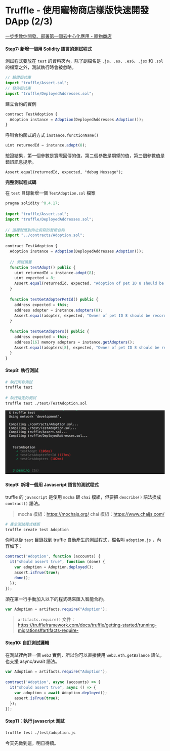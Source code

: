 # Truffle - 使用寵物商店樣版快速開發 DApp (2/3)

[一步步教你開發、部署第一個去中心化應用 - 寵物商店](https://hk.saowen.com/a/ed08b75e8c3ec28bd39160d4294b5d21bbbd5e84cb61956879f47b159abf91bc)

#### Step7: 新增一個用 Solidity 語言的測試程式

測試程式要放在 `test` 的資料夾內，除了副檔名是 `.js`、`.es`、`.es6`、`.jsx` 和 `.sol` 的檔案之外，測試執行時會被忽略。

```js
// 驗證函式庫
import "truffle/Assert.sol";
// 發佈函式庫
import "truffle/DeployedAddresses.sol";
```

建立合約的實例

```js
contract TestAdoption {
  Adoption instance = Adoption(DeployedAddresses.Adoption());
}
```

呼叫合約函式的方式 `instance.functionName()`

```js
uint returnedId = instance.adopt(8);
```

驗證結果，第一個參數是實際回傳的值，第二個參數是期望的值，第三個參數值是錯誤訊息提示。

```
Assert.equal(returnedId, expected, "debug Message");
```

**完整測試程式碼**

在 `test` 目錄新增一個 `TestAdoption.sol` 檔案

```js
pragma solidity ^0.4.17;

import "truffle/Assert.sol";
import "truffle/DeployedAddresses.sol";

// 這裡對應到你之前寫的智能合約
import "../contracts/Adoption.sol";

contract TestAdoption {
  Adoption instance = Adoption(DeployedAddresses.Adoption());

  // 測試領養
  function testAdopt() public {
    uint returnedId = instance.adopt(8);
    uint expected = 8;
    Assert.equal(returnedId, expected, "Adoption of pet ID 8 should be recorded.");
  }

  function testGetAdopterPetId() public {
    address expected = this;
    address adopter = instance.adopters(8);
    Assert.equal(adopter, expected, "Owner of pet ID 8 should be recorded.");
  }

  function testGetAdopters() public {
    address expected = this;
    address[16] memory adopters = instance.getAdopters();
    Assert.equal(adopters[8], expected, "Owner of pet ID 8 should be recorded.");
  }
}
```

#### Step8: 執行測試

```sh
# 執行所有測試
truffle test

# 執行指定的測試
truffle test ./test/TestAdoption.sol
```

![](assets/truffle/pet_store_test.png)

#### Step9: 新增一個用 Javascript 語言的測試程式

truffle 的 `javascript` 是使用 `mocha` 跟 `chai` 模組，但要把 `describe()` 語法換成 `contract()` 語法。

> mocha 模組：<https://mochajs.org/>
> chai 模組：<https://www.chaijs.com/>

```sh
# 產生測試程式樣版
truffle create test Adoption
```

你可以從 `test` 目錄找到 truffle 自動產生的測試程式，檔名叫 `adoption.js` ，內容如下：

```js
contract('Adoption', function (accounts) {
  it("should assert true", function (done) {
    var adoption = Adoption.deployed();
    assert.isTrue(true);
    done();
  });
});
```

須在第一行手動加入以下的程式碼來匯入智能合約。

```js
var Adoption = artifacts.require("Adoption");
```

> `artifacts.require()` 文件：<https://truffleframework.com/docs/truffle/getting-started/running-migrations#artifacts-require->

#### Step10: 自訂測試邏輯

在測試裡內建一個 `web3` 實例，所以你可以直接使用 `web3.eth.getBalance` 語法，也支援 async/await 語法。

```js
var Adoption = artifacts.require("Adoption");

contract('Adoption', async (accounts) => {
  it("should assert true", async () => {
    var adoption = await Adoption.deployed();
    assert.isTrue(true);
  });
});
```

#### Step11：執行 javascript 測試

```sh
truffle test ./test/adoption.js
```

今天先做到這，明日待續。
